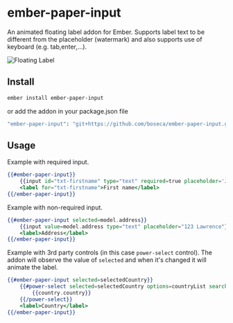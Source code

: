 # ember-paper-input


An animated floating label addon for Ember.
Supports label text to be different from the placeholder (watermark) and also supports use of keyboard (e.g. tab,enter,...).

![Floating Label](http://imgur.com/XBgKvMR.gif)

## Install

```bash
ember install ember-paper-input
```

or add the addon in your package.json file
```bash
"ember-paper-input": "git+https://github.com/boseca/ember-paper-input.git"
```

## Usage

Example with required input.
```hbs
{{#ember-paper-input}}
	{{input id="txt-firstname" type="text" required=true placeholder='John'}}
	<label for="txt-firstname">First name</label>
{{/ember-paper-input}}
```

Example with non-required input.
```hbs
{{#ember-paper-input selected=model.address}}
	{{input value=model.address type="text" placeholder="123 Lawrence"}}
	<label>Address</label>
{{/ember-paper-input}}
```

Example with 3rd party controls (in this case `power-select` control). 
The addon will observe the value of `selected` and when it's changed it will animate the label.
```hbs
{{#ember-paper-input selected=selectedCountry}}
	{{#power-select selected=selectedCountry options=countryList searchField="country" placeholder="Country" onchange=(action (mut selectedCountry)) as |country|}}
		{{country.country}}
	{{/power-select}}
	<label>Country</label>
{{/ember-paper-input}}

```
